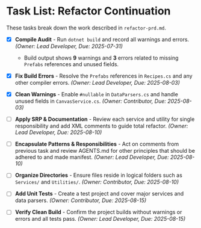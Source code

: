 # Task List: Refactor Continuation

These tasks break down the work described in `refactor-prd.md`.

- [x] **Compile Audit** - Run `dotnet build` and record all warnings and errors. _(Owner: Lead Developer, Due: 2025-07-31)_
  - Build output shows **9** warnings and **3** errors related to missing `Prefabs` references and unused fields.
- [x] **Fix Build Errors** - Resolve the `Prefabs` references in `Recipes.cs` and any other compiler errors. _(Owner: Lead Developer, Due: 2025-08-03)_
- [x] **Clean Warnings** - Enable `#nullable` in `DataParsers.cs` and handle unused fields in `CanvasService.cs`. _(Owner: Contributor, Due: 2025-08-03)_
- [ ] **Apply SRP & Documentation** - Review each service and utility for single responsibility and add XML comments to guide total refactor. _(Owner: Lead Developer, Due: 2025-08-10)_
- [ ] **Encapsulate Patterns & Responsibilities** - Act on comments from previous task and review AGENTS.md for other principles that should be adhered to and made manifest. _(Owner: Lead Developer, Due: 2025-08-10)_
- [ ] **Organize Directories** - Ensure files reside in logical folders such as `Services/` and `Utilities/`. _(Owner: Contributor, Due: 2025-08-10)_
- [ ] **Add Unit Tests** - Create a test project and cover major services and data parsers. _(Owner: Contributor, Due: 2025-08-15)_
- [ ] **Verify Clean Build** - Confirm the project builds without warnings or errors and all tests pass. _(Owner: Lead Developer, Due: 2025-08-15)_

